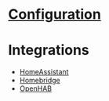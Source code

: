 # [Configuration](./Configuration)
# Integrations
* [HomeAssistant](./HomeAssistant)
* [Homebridge](./Homebridge)
* [OpenHAB](./OpenHAB)